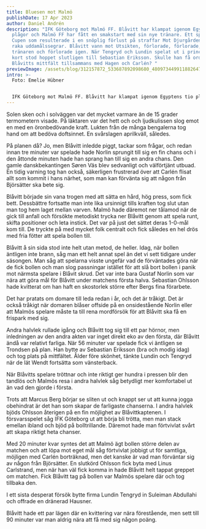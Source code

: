 ```yaml
---
title: Bluesen mot Malmö
publishDate: 17 Apr 2023
author: Daniel Andrén
description: "IFK Göteborg mot Malmö FF. Blåvitt har klampat igenom Egyptens tio
  plågor och Malmö FF har fått en smakstart med sin nye tränare. Ett spel i
  Cupen som resulterade i en snöplig förlust på straffar Mot Djurgården och två
  raka uddamålssegrar. Blåvitt vann mot Utsikten, förlorade, förlorade, sparkade
  tränaren och förlorade igen. När Tengryd och Lundin spelat ut i princip alla
  kort stod hoppet slutligen till Sebastian Eriksson. Skulle han få ordning på
  Blåvitts mittfält tillsammans med Hagen och Carlén? "
previewImage: /assets/blog/312157872_533687892098680_4809734499118826472_n.jpg
intro: >-
  Foto: Emelie Hübner


  IFK Göteborg mot Malmö FF. Blåvitt har klampat igenom Egyptens tio plågor och Malmö FF har fått en smakstart med sin nye tränare. Ett spel i Cupen som resulterade i en snöplig förlust på straffar Mot Djurgården och två raka uddamålssegrar. Blåvitt vann mot Utsikten, förlorade, förlorade, sparkade tränaren och förlorade igen. När Tengryd och Lundin spelat ut i princip alla kort stod hoppet slutligen till Sebastian Eriksson. Skulle han få ordning på Blåvitts mittfält tillsammans med Hagen och Carlén?
---
```

Solen sken och i solväggen var det mycket varmare än de 15 grader termometern visade. På läktaren var det hett och och ljudkulissen slog emot en med en öronbedövande kraft. Lukten från de många bengalerna tog hand om att bedöva doftsinnet. En svårslagen aprilkväll, således. 

På planen då? Jo, men Blåvitt inledde piggt, tackar som frågar, och redan innan tre minuter var spelade hade Norlin sprungit till sig en fin chans och i den åttonde minuten hade han sprang han till sig en andra chans. Den gamle danskbekantingen Søren Väs blev sedvanligt och välförtjänt utbuad. En tidig varning tog han också, säkerligen frustrerad över att Carlén flisat allt som kommit i hans närhet, som man kan förvänta sig att någon från Björsätter ska bete sig. 

Blåvitt började sin vana trogen med att sätta en hård, hög press, som fick bett. Dessbättre fortsatte man inte lika ursinnigt tills kraften tog slut utan man tog hem laget mellan varven. Malmö hade däremot ner tålamod när de gick till anfall och försökte metodiskt trycka ner Blåvitt genom att spela runt, skifta positioner och leta instick. Det var på just det sättet deras 1-0-mål kom till. De tryckte på med mycket folk centralt och fick således en hel drös med fria fötter att spela bollen till. 

Blåvitt å sin sida stod inte helt utan metod, de heller. Idag, när bollen äntligen inte brann, såg man ett helt annat spel än det vi sett tidigare under säsongen. Man såg att spelarna visste ungefär vad de förväntades göra när de fick bollen och man slog passningar istället för att slå bort bollen i panik mot närmsta spelare i Blåvit skrud. Det var inte bara Gustaf Norlin som var nära att göra mål för Blåvitt under matchens första halva. Sebastian Ohlsson hade kvitterat om han haft en skostorlek större efter Bergs fina förarbete. 

Det har pratats om domare till leda redan i år, och det är tråkigt. Det är också tråkigt när domaren blåser offside på en onsidestående Norlin eller att Malmös spelare måste ta till rena mordförsök för att Blåvitt ska få en frispark med sig. 

Andra halvlek rullade igång och Blåvitt tog sig till ett par hörnor, men inledningen av den andra akten var inget direkt eko av den första, där Blåvitt ändå var relativt farliga. När 56 minuter var spelade fick vi äntligen se Trondsen på plan. Han bytte av Sebastian Eriksson (bra och modig idag) och tog plats på mittfältet. Ålder före skönhet, tänkte Lundin och Tengryd när de lät Wendt fortsätta som vänsterback. 

När Blåvitts spelare tröttnar och inte riktigt ger hundra i pressen blir den tandlös och Malmös resa i andra halvlek såg betydligt mer komfortabel ut än vad den gjorde i första. 

Trots att Marcus Berg börjar se sliten ut och knappt ser ut att kunna jogga obehindrat är det han som skapar de farligaste chanserna. I andra halvlek bjöds Ohlsson återigen på en fin möjlighet av Blåvittkaptenen. I försvarsspelet såg IFK Göteborg ut att börja bli trötta, men man stack emellan ibland och bjöd på bolltrillande. Däremot hade man förtvivlat svårt att skapa riktigt heta chanser. 

Med 20 minuter kvar syntes det att Malmö ägt bollen större delen av matchen och att löpa mot eget mål såg förtvivlat jobbigt ut för samtliga, möjligen med Carlén borträknad, men det kanske är vad man förväntar sig av någon från Björsätter. En slutkörd Ohlsson fick byta med Linus Carlstrand, men när han väl fick komma in hade Blåvitt helt tappat greppet om matchen. Fick Blåvitt tag på bollen var Malmös spelare där och tog tillbaka den.

I ett sista desperat försök bytte firma Lundin Tengryd in Suleiman Abdullahi och offrade en dränerad Hausner.  

Blåvitt hade ett par lägen där en kvittering var nära förestående, men sett till 90 minuter var man aldrig nära att få med sig någon poäng.